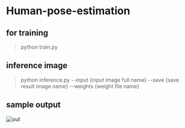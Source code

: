 # Human-pose-estimation

## for training

> python train.py

## inference image

> python inference.py --input {input image full name} --save {save result image name} --weights {weight file name}

## sample output

![out](https://user-images.githubusercontent.com/33664965/97112791-420b1100-170c-11eb-819c-2ef59c4b9d44.jpg)
